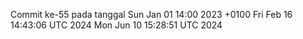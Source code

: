 Commit ke-55 pada tanggal Sun Jan 01 14:00 2023 +0100
Fri Feb 16 14:43:06 UTC 2024
Mon Jun 10 15:28:51 UTC 2024
